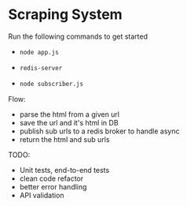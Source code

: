 # Scraping System

Run the following commands to get started

- ```bash
  node app.js
  ```
- ```bash
  redis-server
  ```
- ```bash
  node subscriber.js
  ```


Flow:
- parse the html from a given url
- save the url and it's html in DB
- publish sub urls to a redis broker to handle async
- return the html and sub urls

TODO:
- Unit tests, end-to-end tests
- clean code refactor
- better error handling
- API validation








